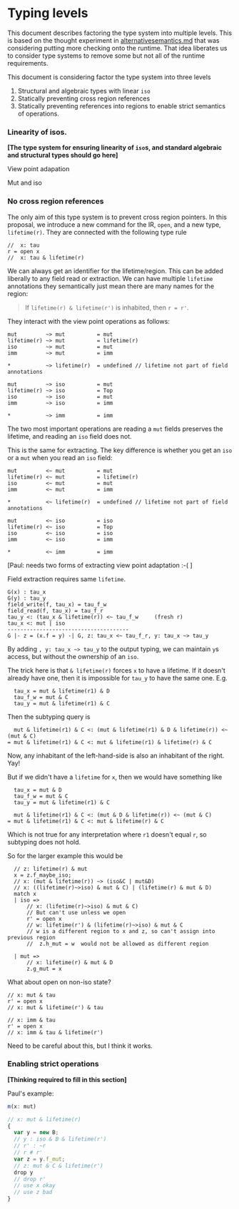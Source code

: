 # Typing levels

This document describes factoring the type system into multiple levels.  This 
is based on the thought experiment in [alternativesemantics.md](./alternativesemantics.md)
that was considering putting more checking onto the runtime.  That idea liberates us to consider
type systems to remove some but not all of the runtime requirements.

This document is considering factor the type system into three levels

1. Structural and algebraic types with linear `iso`
2. Statically preventing cross region references
3. Statically preventing references into regions to enable strict semantics of operations.


### Linearity of isos.

**[The type system for ensuring linearity of `iso`s, and standard algebraic and structural 
types should go here]**

View point adapation

Mut and iso

### No cross region references

The only aim of this type system is to prevent cross region pointers. 
In this proposal, we introduce a new command for the IR, `open`, and a new type, `lifetime(r)`.
They are connected with the following type rule
```
//  x: tau
r = open x
//  x: tau & lifetime(r)
```
We can always get an identifier for the lifetime/region.  This can be added liberally to any field read or extraction.  We can have multiple `lifetime` annotations they semantically just mean there are many names for the region:

> If `lifetime(r) & lifetime(r')` is inhabited, then `r = r'`.


They interact with the view point operations as follows:
```
mut         ~> mut          = mut
lifetime(r) ~> mut          = lifetime(r)
iso         ~> mut          = mut
imm         ~> mut          = imm

*           ~> lifetime(r)  = undefined // lifetime not part of field annotations

mut         ~> iso          = mut
lifetime(r) ~> iso          = Top
iso         ~> iso          = mut
imm         ~> iso          = imm

*           ~> imm          = imm
```
The two most important operations are reading a `mut` fields preserves the lifetime, 
and reading an `iso` field does not.

This is the same for extracting.  The key difference is whether you get an `iso` or a `mut` when you read an `iso` field:
```
mut         <~ mut          = mut
lifetime(r) <~ mut          = lifetime(r)
iso         <~ mut          = mut
imm         <~ mut          = imm

*           <~ lifetime(r)  = undefined // lifetime not part of field annotations

mut         <~ iso          = iso
lifetime(r) <~ iso          = Top
iso         <~ iso          = iso
imm         <~ iso          = imm

*           <~ imm          = imm
```

[Paul: needs two forms of extracting view point adaptation :-( ]


Field extraction requires same `lifetime`.
```
G(x) : tau_x
G(y) : tau_y
field_write(f, tau_x) = tau_f_w
field_read(f, tau_x) = tau_f_r
tau_y <: (tau_x & lifetime(r)) <~ tau_f_w     (fresh r)
tau_x <: mut | iso
--------------------------------------
G |- z = (x.f = y) -| G, z: tau_x <~ tau_f_r, y: tau_x ~> tau_y

```

By adding `, y: tau_x ~> tau_y` to the output typing, we can maintain `y`s access, but without the ownership of an `iso`.


The trick here is that `& lifetime(r)` forces `x` to have a lifetime.  If it doesn't already have one, then it is impossible for `tau_y` to have the same one. E.g.
```
  tau_x = mut & lifetime(r1) & D
  tau_f_w = mut & C
  tau_y = mut & lifetime(r1) & C
```
Then the subtyping query is
```
  mut & lifetime(r1) & C <: (mut & lifetime(r1) & D & lifetime(r)) <~ (mut & C)
= mut & lifetime(r1) & C <: mut & lifetime(r1) & lifetime(r) & C
```
Now, any inhabitant of the left-hand-side is also an inhabitant of the right. Yay!

But if we didn't have a `lifetime` for `x`, then we would have something like
```
  tau_x = mut & D
  tau_f_w = mut & C
  tau_y = mut & lifetime(r1) & C

  mut & lifetime(r1) & C <: (mut & D & lifetime(r)) <~ (mut & C)
= mut & lifetime(r1) & C <: mut & lifetime(r) & C
```
Which is not true for any interpretation where `r1` doesn't equal `r`, so subtyping does not hold.



So for the larger example this would be
```
  // z: lifetime(r) & mut
  x = z.f_maybe_iso;
  // x: (mut & lifetime(r)) ~> (iso&C | mut&D)
  // x: ((lifetime(r)~>iso) & mut & C) | (lifetime(r) & mut & D)
  match x 
  | iso =>
      // x: (lifetime(r)~>iso) & mut & C)
      // But can't use unless we open
      r' = open x
      // w: lifetime(r') & (lifetime(r)~>iso) & mut & C
      // w is a different region to x and z, so can't assign into previous region
      //  z.h_mut = w  would not be allowed as different region

  | mut =>
      // x: lifetime(r) & mut & D
      z.g_mut = x
```

What about open on non-iso state?

```
// x: mut & tau
r' = open x
// x: mut & lifetime(r') & tau
```

``` 
// x: imm & tau
r' = open x
// x: imm & tau & lifetime(r')
```

Need to be careful about this, but I think it works.



### Enabling strict operations

**[Thinking required to fill in this section]**

Paul's example:

```ts 
m(x: mut)

// x: mut & lifetime(r)
{
  var y = new B;
  // y : iso & B & lifetime(r')
  // r' : ~r
  // r # r'
  var z = y.f_mut;
  // z: mut & C & lifetime(r')
  drop y
  // drop r'
  // use x okay
  // use z bad
}

```